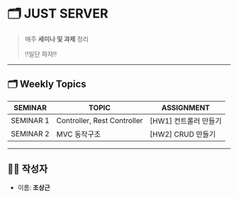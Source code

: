 # 🗂️ JUST SERVER

> 매주 **세미나 및 과제** 정리   
> 
> ‼️일단 하자‼️

---

## 🗂 Weekly Topics

| SEMINAR   | TOPIC                       | ASSIGNMENT                         |
|-----------|-----------------------------|------------------------------------|
| SEMINAR 1 | Controller, Rest Controller | [HW1] 컨트롤러 만들기                     |
| SEMINAR 2 | MVC 동작구조                | [HW2] CRUD 만들기                     |

---

## 🧑‍💻 작성자

- 이름: **조상근**